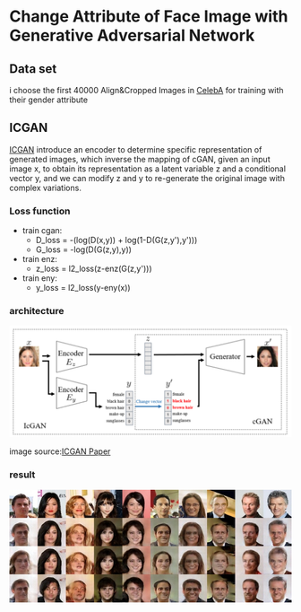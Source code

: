 # Change Attribute of Face Image with Generative Adversarial Network
## Data set
i choose the first 40000 Align&Cropped Images in [CelebA](http://mmlab.ie.cuhk.edu.hk/projects/CelebA.html) for training with their gender attribute  

## ICGAN
[ICGAN](https://arxiv.org/abs/1611.06355) introduce an encoder to determine specific representation of generated images, which 
inverse the mapping of cGAN, given an input image x, to obtain its representation as a latent variable z and a conditional vector 
y, and we can modify z and y to re-generate the original image with complex variations.

### Loss function
* train cgan:  
  * D_loss = -(log(D(x,y)) + log(1-D(G(z,y'),y')))
  * G_loss = -log(D(G(z,y),y))
* train enz:
  * z_loss = l2_loss(z-enz(G(z,y')))
* train eny:
  * y_loss = l2_loss(y-eny(x))

### architecture
<img src=https://github.com/poetic1912/ML_project/blob/master/icgan_architecture.png>  

image source:[ICGAN Paper](https://arxiv.org/abs/1611.06355)

### result
<div align=center>
<img src=https://github.com/poetic1912/ML_project/blob/master/result.jpg>
</div>


